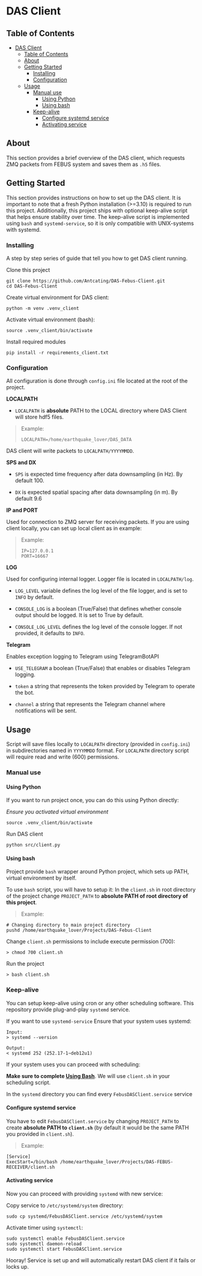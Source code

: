 # DAS Client

## Table of Contents

- [DAS Client](#das-client)
  - [Table of Contents](#table-of-contents)
  - [About ](#about-)
  - [Getting Started ](#getting-started-)
    - [Installing](#installing)
    - [Configuration](#configuration)
  - [Usage ](#usage-)
    - [Manual use](#manual-use)
      - [Using Python](#using-python)
      - [Using bash](#using-bash)
    - [Keep-alive](#keep-alive)
      - [Configure systemd service](#configure-systemd-service)
      - [Activating service](#activating-service)


## About <a name = "about"></a>

This section provides a brief overview of the DAS client, which requests ZMQ packets from FEBUS system and saves them as `.h5` files.

## Getting Started <a name = "getting_started"></a>

This section provides instructions on how to set up the DAS client. It is important to note that a fresh Python installation (>=3.10) is required to run this project. Additionally, this project ships with optional keep-alive script that helps ensure stability over time. The keep-alive script is implemented using `bash` and `systemd-service`, so it is only compatible with UNIX-systems with systemd.

### Installing

A step by step series of guide that tell you how to get DAS client running.

Clone this project

```
git clone https://github.com/Antcating/DAS-Febus-Client.git
cd DAS-Febus-Client
```

Create virtual environment for DAS client:

```
python -m venv .venv_client
```

Activate virtual environment (bash):
```
source .venv_client/bin/activate
```

Install required modules
```
pip install -r requirements_client.txt
```

### Configuration 

All configuration is done through `config.ini` file located at the root of the project. 

**LOCALPATH**

- `LOCALPATH` is **absolute** PATH to the LOCAL directory where DAS Client will store hdf5 files. 

> Example:
> ```
> LOCALPATH=/home/earthquake_lover/DAS_DATA
> ```
DAS client will write packets to `LOCALPATH/YYYYMMDD`.

**SPS and DX**

- `SPS` is expected time frequency after data downsampling (in Hz). By default 100. 

- `DX` is expected spatial spacing after data downsampling (in m). By default 9.6 

**IP and PORT**

Used for connection to ZMQ server for receiving packets.
If you are using client locally, you can set up local client as in example:

> Example:
> ```
> IP=127.0.0.1
> PORT=16667
> ```

**LOG**

Used for configuring internal logger. Logger file is located in `LOCALPATH/log`.

- `LOG_LEVEL` variable defines the log level of the file logger, and is set to `INFO` by default.

- `CONSOLE_LOG` is a boolean (True/False) that defines whether console output should be logged. It is set to True by default.

- `CONSOLE_LOG_LEVEL` defines the log level of the console logger. If not provided, it defaults to `INFO`.

**Telegram**

Enables exception logging to Telegram using TelegramBotAPI

- `USE_TELEGRAM` a boolean (True/False) that enables or disables Telegram logging.

- `token` a string that represents the token provided by Telegram to operate the bot.

- `channel` a string that represents the Telegram channel where notifications will be sent.

## Usage <a name = "usage"></a>

Script will save files locally to `LOCALPATH` directory (provided in `config.ini`) in subdirectories named in `YYYYMMDD` format. For `LOCALPATH` directory script will require read and write (600) permissions.

### Manual use

#### Using Python 

If you want to run project once, you can do this using Python directly:

*Ensure you activated virtual environment*

```
source .venv_client/bin/activate
```
Run DAS client
```
python src/client.py
```

#### Using bash 

Project provide `bash` wrapper around Python project, which sets up PATH, virtual environment by itself.  

To use `bash` script, you will have to setup it: 
In the `client.sh` in root directory of the project change `PROJECT_PATH` to **absolute PATH of root directory of this project**.

> Example:
```
# Changing directory to main project directory
pushd /home/earthquake_lover/Projects/DAS-Febus-Client
```

Change `client.sh` permissions to include execute permission (700):
```
> chmod 700 client.sh
``` 

Run the project
```
> bash client.sh
```

### Keep-alive

You can setup keep-alive using cron or any other scheduling software. This repository provide plug-and-play `systemd` service.

If you want to use `systemd-service` Ensure that your system uses systemd:
```
Input:
> systemd --version

Output: 
< systemd 252 (252.17-1~deb12u1)
```

If your system uses you can proceed with scheduling:

**Make sure to complete [Using Bash](#using-bash)**. We will use `client.sh` in your scheduling script.

In the `systemd` directory you can find every `FebusDASClient.service` service

#### Configure systemd service

You have to edit `FebusDASClient.service` by changing `PROJECT_PATH` to create **absolute PATH to `client.sh`** (by default it would be the same PATH you provided in `client.sh`).

> Example:
```
[Service]
ExecStart=/bin/bash /home/earthquake_lover/Projects/DAS-FEBUS-RECEIVER/client.sh
```

#### Activating service

Now you can proceed with providing `systemd` with new service:

Copy service to `/etc/systemd/system` directory:
```
sudo cp systemd/FebusDASClient.service /etc/systemd/system
```

Activate timer using `systemctl`:
```
sudo systemctl enable FebusDASClient.service
sudo systemctl daemon-reload
sudo systemctl start FebusDASClient.service
```

Hooray! Service is set up and will automatically restart DAS client if it fails or locks up. 